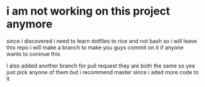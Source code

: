 
# i am  not working on this project anymore
since  i discovered i need to learn dotfiles to rice and not bash so i will leave this repo i will make a branch to make you guys commit on it if anyone wants to coninue this 


I also added another branch for pull request they are both the same so yea just pick anyone of them but i recommend master since i aded more code to it



